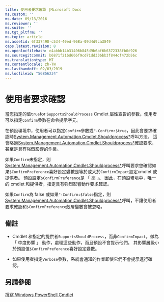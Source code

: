 ```yaml
---
title: 使用者要求確認 |Microsoft Docs
ms.custom: ''
ms.date: 09/13/2016
ms.reviewer: ''
ms.suite: ''
ms.tgt_pltfrm: ''
ms.topic: article
ms.assetid: 6f337498-c534-40ed-968a-09d4d9ca3849
caps.latest.revision: 8
ms.openlocfilehash: e4abbb14b31406b845d9b6af6b6372338fb0d926
ms.sourcegitcommit: b6871f21bd666f9cd71dd336bb3f844cf472b56c
ms.translationtype: MT
ms.contentlocale: zh-TW
ms.lasthandoff: 02/03/2019
ms.locfileid: "56856234"
---
```

# <a name="users-requesting-confirmation"></a>使用者要求確認

當您指定的值`true`for `SupportsShouldProcess` Cmdlet 屬性宣告的參數，使用者可以指定`Confirm`參數在命令提示字元。

在預設環境中，使用者可以指定`Confirm`參數或`"-Confirm:$true`，因此會要求確認時[System.Management.Automation.Cmdlet.Shouldprocess*](/dotnet/api/System.Management.Automation.Cmdlet.ShouldProcess)呼叫方法。 這會略過[System.Management.Automation.Cmdlet.Shouldprocess*](/dotnet/api/System.Management.Automation.Cmdlet.ShouldProcess)確認要求，甚至是具有強烈影響的作業。

如果`Confirm`未指定，則[System.Management.Automation.Cmdlet.Shouldprocess*](/dotnet/api/System.Management.Automation.Cmdlet.ShouldProcess)呼叫要求您確認如果`$ConfirmPreference`喜好設定變數是等於或大於`ConfirmImpact`設定cmdlet 或提供者。 預設設定`$ConfirmPreference`是 「 高 」。 因此，在預設環境中，唯一的 cmdlet 和提供者，指定具有強烈影響動作要求確認。

如果`Confirm`為 false 或如果`"-Confirm:$false`指定，則[System.Management.Automation.Cmdlet.Shouldprocess*](/dotnet/api/System.Management.Automation.Cmdlet.ShouldProcess)呼叫，不讓使用者要求確認和`$ConfirmPreference`殼層變數會被忽略。

## <a name="remarks"></a>備註

- Cmdlet 和指定的提供者`SupportsShouldProcess`，而非`ConfirmImpact`，做為 「 中度影響 」 動作，處理這些動作，而且預設不會提示他們。 其影響層級小於預設值`$ConfirmPreference`喜好設定變數。

- 如果使用者指定`Verbose`參數，系統會通知的作業即使它們不會提示進行確認。

## <a name="see-also"></a>另請參閱

[撰寫 Windows PowerShell Cmdlet](./writing-a-windows-powershell-cmdlet.md)
